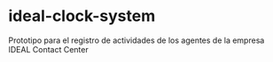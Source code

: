 ideal-clock-system
==================

Prototipo para el registro de actividades de los agentes de la empresa IDEAL Contact Center
